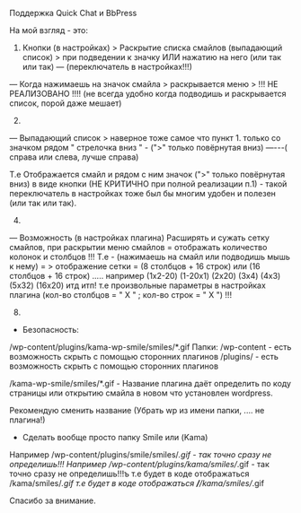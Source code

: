 
Поддержка Quick Chat и BbPress

На мой взгляд - это:

1. Кнопки (в настройках) > Раскрытие списка смайлов (выпадающий список) > при подведении к значку ИЛИ нажатию на него (или так или так) — (переключатель в настройках!!!)

— Когда нажимаешь на значок смайла > раскрывается меню > !!! НЕ РЕАЛИЗОВАНО !!!!
(не всегда удобно когда подводишь и раскрывается список, порой даже мешает)


2.
— Выпадающий список > наверное тоже самое что пункт 1. только со значком рядом " стрелочка вниз " - (">" только повёрнутая вниз) —---( справа или слева, лучше справа)

Т.е Отображается смайл и рядом с ним значок (">" только повёрнутая вниз) в виде кнопки (НЕ КРИТИЧНО при полной реализации п.1) - такой переключатель в настройках тоже был бы многим удобен и полезен (или так или так).


4.
— Возможность (в настройках плагина) Расширять и сужать сетку смайлов, при раскрытии меню смайлов = отображать количество колонок и столбцов !!!
Т.е - (нажимаешь на смайл или подводишь мышь к нему) = > отображение сетки = (8 столбцов + 16 строк) или (16 столбцов + 16 строк) ..... например (1x2-20) (1-20x1) (2x20) (3x4) (4x3) (5x32) (16x20) итд итп! т.е произвольные параметры в настройках плагина (кол-во столбцов = " X " ; кол-во строк = " X ") !!!


8.
- Безопасность:

/wp-content/plugins/kama-wp-smile/smiles/*.gif
Папки:
/wp-content - есть возможность скрыть с
помощью сторонних плагинов
/plugins/ - есть возможность скрыть с помощью сторонних плагинов

/kama-wp-smile/smiles/*.gif - Название плагина даёт определить по коду страницы или открытию смайла в новом что установлен wordpress.

Рекомендую сменить название (Убрать wp из имени папки, .... не плагина!)
- Сделать вообще просто папку Smile или (Kama)

Например /wp-content/plugins/smile/smiles/*.gif - так точно сразу не определишь!!!
Например /wp-content/plugins/kama/smiles/*.gif - так точно сразу не определишь!!!ъ
т.е будет в коде отображаться /kama/smiles/*.gif
т.е будет в коде отображаться *****/*****/kama/smiles/*.gif

Спасибо за внимание.

